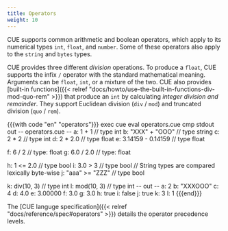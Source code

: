 ```yaml
---
title: Operators
weight: 10
---
```


CUE supports common arithmetic and boolean operators, which apply to its
numerical types `int`, `float`, and `number`.
Some of these operators also apply to the `string` and `bytes` types.

CUE provides three different *division* operations.
To produce a `float`, CUE supports the infix `/` operator with the standard
mathematical meaning.
Arguments can be `float`, `int`, or a mixture of the two.
CUE also provides
[built-in functions]({{< relref "docs/howto/use-the-built-in-functions-div-mod-quo-rem" >}})
that produce an `int` by calculating *integer division and remainder*.
They support Euclidean division (`div` / `mod`) and truncated division (`quo` / `rem`).

<!--more-->

{{{with code "en" "operators"}}}
exec cue eval operators.cue
cmp stdout out
-- operators.cue --
a: 1 + 1             // type int
b: "XXX" + "OOO"     // type string
c: 2 * 2             // type int
d: 2 * 2.0           // type float
e: 3.14159 - 0.14159 // type float

f: 6 / 2     // type: float
g: 6.0 / 2.0 // type: float

h: 1 <= 2.0 // type bool
i: 3.0 > 3  // type bool
// String types are compared lexically byte-wise
j: "aaa" >= "ZZZ" // type bool

k: div(10, 3) // type int
l: mod(10, 3) // type int
-- out --
a: 2
b: "XXXOOO"
c: 4
d: 4.0
e: 3.00000
f: 3.0
g: 3.0
h: true
i: false
j: true
k: 3
l: 1
{{{end}}}

The [CUE languge specification]({{< relref "docs/reference/spec#operators" >}})
details the operator precedence levels.
